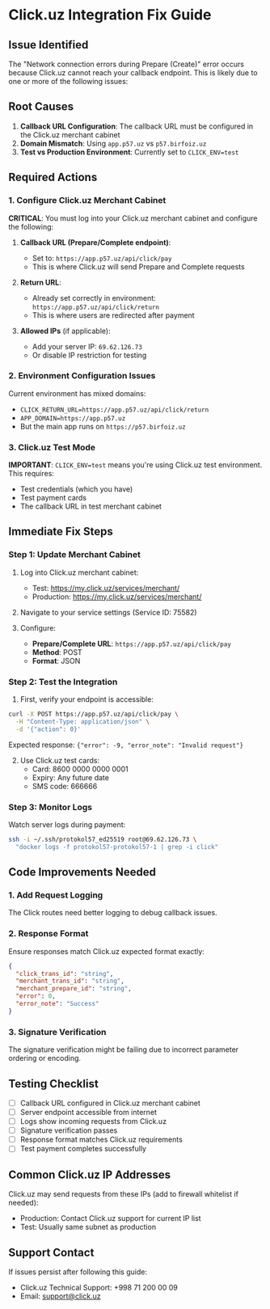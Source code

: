 # Click.uz Integration Fix Guide

## Issue Identified

The "Network connection errors during Prepare (Create)" error occurs because Click.uz cannot reach your callback endpoint. This is likely due to one or more of the following issues:

## Root Causes

1. **Callback URL Configuration**: The callback URL must be configured in the Click.uz merchant cabinet
2. **Domain Mismatch**: Using `app.p57.uz` vs `p57.birfoiz.uz`
3. **Test vs Production Environment**: Currently set to `CLICK_ENV=test`

## Required Actions

### 1. Configure Click.uz Merchant Cabinet

**CRITICAL**: You must log into your Click.uz merchant cabinet and configure the following:

1. **Callback URL (Prepare/Complete endpoint)**: 
   - Set to: `https://app.p57.uz/api/click/pay`
   - This is where Click.uz will send Prepare and Complete requests

2. **Return URL**: 
   - Already set correctly in environment: `https://app.p57.uz/api/click/return`
   - This is where users are redirected after payment

3. **Allowed IPs** (if applicable):
   - Add your server IP: `69.62.126.73`
   - Or disable IP restriction for testing

### 2. Environment Configuration Issues

Current environment has mixed domains:
- `CLICK_RETURN_URL=https://app.p57.uz/api/click/return`
- `APP_DOMAIN=https://app.p57.uz`
- But the main app runs on `https://p57.birfoiz.uz`

### 3. Click.uz Test Mode

**IMPORTANT**: `CLICK_ENV=test` means you're using Click.uz test environment. This requires:
- Test credentials (which you have)
- Test payment cards
- The callback URL in test merchant cabinet

## Immediate Fix Steps

### Step 1: Update Merchant Cabinet

1. Log into Click.uz merchant cabinet:
   - Test: https://my.click.uz/services/merchant/
   - Production: https://my.click.uz/services/merchant/

2. Navigate to your service settings (Service ID: 75582)

3. Configure:
   - **Prepare/Complete URL**: `https://app.p57.uz/api/click/pay`
   - **Method**: POST
   - **Format**: JSON

### Step 2: Test the Integration

1. First, verify your endpoint is accessible:
```bash
curl -X POST https://app.p57.uz/api/click/pay \
  -H "Content-Type: application/json" \
  -d '{"action": 0}'
```

Expected response: `{"error": -9, "error_note": "Invalid request"}`

2. Use Click.uz test cards:
   - Card: 8600 0000 0000 0001
   - Expiry: Any future date
   - SMS code: 666666

### Step 3: Monitor Logs

Watch server logs during payment:
```bash
ssh -i ~/.ssh/protokol57_ed25519 root@69.62.126.73 \
  "docker logs -f protokol57-protokol57-1 | grep -i click"
```

## Code Improvements Needed

### 1. Add Request Logging

The Click routes need better logging to debug callback issues.

### 2. Response Format

Ensure responses match Click.uz expected format exactly:
```json
{
  "click_trans_id": "string",
  "merchant_trans_id": "string",
  "merchant_prepare_id": "string",
  "error": 0,
  "error_note": "Success"
}
```

### 3. Signature Verification

The signature verification might be failing due to incorrect parameter ordering or encoding.

## Testing Checklist

- [ ] Callback URL configured in Click.uz merchant cabinet
- [ ] Server endpoint accessible from internet
- [ ] Logs show incoming requests from Click.uz
- [ ] Signature verification passes
- [ ] Response format matches Click.uz requirements
- [ ] Test payment completes successfully

## Common Click.uz IP Addresses

Click.uz may send requests from these IPs (add to firewall whitelist if needed):
- Production: Contact Click.uz support for current IP list
- Test: Usually same subnet as production

## Support Contact

If issues persist after following this guide:
- Click.uz Technical Support: +998 71 200 00 09
- Email: support@click.uz